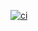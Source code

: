 [![ci](https://github.com/KruglovDV/devops-ci-nodos/actions/workflows/workflow.yml/badge.svg?branch=main)](https://github.com/KruglovDV/devops-ci-nodos/actions/workflows/workflow.yml)